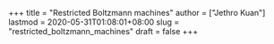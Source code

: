 +++
title = "Restricted Boltzmann machines"
author = ["Jethro Kuan"]
lastmod = 2020-05-31T01:08:01+08:00
slug = "restricted_boltzmann_machines"
draft = false
+++
